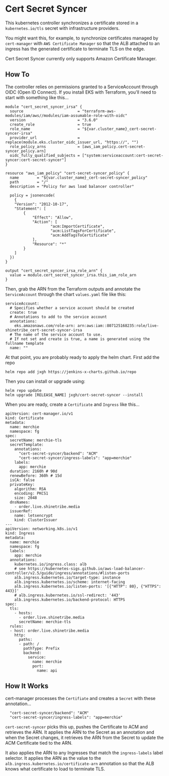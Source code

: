 Cert Secret Syncer
==================
This kubernetes controller synchronizes a certificate stored in a `kubernetes.io/tls` secret with infrastructure providers.

You might want this, for example, to synchronize certificates managed by `cert-manager` with `AWS Certificate Manager` so that the ALB attached to an ingress has the generated certificate to terminate TLS on the edge.

Cert Secret Syncer currently only supports Amazon Certificate Manager.


How To
------
The controller relies on permissions granted to a ServiceAccount through OIDC (Open ID Connect). If you install EKS with Terraform, you'll need to start with something like this...

```
module "cert_secret_syncer_irsa" {
  source                        = "terraform-aws-modules/iam/aws//modules/iam-assumable-role-with-oidc"
  version                       = "3.6.0"
  create_role                   = true
  role_name                     = "${var.cluster_name}_cert-secret-syncer-irsa"
  provider_url                  = replace(module.eks.cluster_oidc_issuer_url, "https://", "")
  role_policy_arns              = [aws_iam_policy.cert-secret-syncer_policy.arn]
  oidc_fully_qualified_subjects = ["system:serviceaccount:cert-secret-syncer:cert-secret-syncer"]
}

resource "aws_iam_policy" "cert-secret-syncer_policy" {
  name        = "${var.cluster_name}_cert-secret-syncer_policy"
  path        = "/"
  description = "Policy for aws load balancer controller"

  policy = jsonencode(
    {
    "Version": "2012-10-17",
    "Statement": [
        {
            "Effect": "Allow",
            "Action": [
                    "acm:ImportCertificate",
                    "acm:ListTagsForCertificate",
                    "acm:AddTagsToCertificate"
            ],
            "Resource": "*"
        }
    ]
  })
}

output "cert_secret_syncer_irsa_role_arn" {
  value = module.cert_secret_syncer_irsa.this_iam_role_arn
}
```

Then, grab the ARN from the Terraform outputs and annotate the `ServiceAccount` through the chart `values.yaml` file like this:

```
serviceAccount:
  # Specifies whether a service account should be created
  create: true
  # Annotations to add to the service account
  annotations:
    eks.amazonaws.com/role-arn: arn:aws:iam::807125168235:role/live-shinetribe_cert-secret-syncer-irsa
  # The name of the service account to use.
  # If not set and create is true, a name is generated using the fullname template
  name: ""
```

At that point, you are probably ready to apply the helm chart. First add the repo

```
helm repo add jxgh https://jenkins-x-charts.github.io/repo
```

Then you can install or upgrade using:

```
helm repo update
helm upgrade [RELEASE_NAME] jxgh/cert-secret-syncer --install
```

When you are ready, create a `Certificate` and `Ingress` like this...

```
apiVersion: cert-manager.io/v1
kind: Certificate
metadata:
  name: merchie
  namespace: fg
spec:
  secretName: merchie-tls
  secretTemplate:
    annotations:
      "cert-secret-syncer/backend": "ACM"
      "cert-secret-syncer/ingress-labels": "app=merchie"
    labels:
      app: merchie
  duration: 2160h # 90d
  renewBefore: 360h # 15d
  isCA: false
  privateKey:
    algorithm: RSA
    encoding: PKCS1
    size: 2048
  dnsNames:
    - order.live.shinetribe.media
  issuerRef:
    name: letsencrypt
    kind: ClusterIssuer
---
apiVersion: networking.k8s.io/v1
kind: Ingress
metadata:
  name: merchie
  namespace: fg
  labels:
    app: merchie
  annotations:
    kubernetes.io/ingress.class: alb
    # see https://kubernetes-sigs.github.io/aws-load-balancer-controller/v2.5/guide/ingress/annotations/#listen-ports
    alb.ingress.kubernetes.io/target-type: instance
    alb.ingress.kubernetes.io/scheme: internet-facing
    alb.ingress.kubernetes.io/listen-ports: '[{"HTTP": 80}, {"HTTPS": 443}]'
    # alb.ingress.kubernetes.io/ssl-redirect: '443'
    alb.ingress.kubernetes.io/backend-protocol: HTTPS
spec:
  tls:
    - hosts:
      - order.live.shinetribe.media
      secretName: merchie-tls
  rules:
  - host: order.live.shinetribe.media
    http:
      paths:
      - path: /
        pathType: Prefix
        backend:
          service:
            name: merchie
            port:
              name: api
```

How It Works
------------
cert-manager processes the `Certifiate` and creates a `Secret` with these annotation...

```
  "cert-secret-syncer/backend": "ACM"
  "cert-secret-syncer/ingress-labels": "app=merchie"
```

`cert-secret-syncer` picks this up, pushes the Certificate to ACM and retrieves the ARN. It applies the ARN to the Secret as an annotation and when the Secret changes, it retrieves the ARN from the Secret to update the ACM Certificate tied to the ARN.

It also applies the ARN to any Ingresses that match the `ingress-labels` label selector. It applies the ARN as the value to the `alb.ingress.kubernetes.io/certificate-arn` annotation so that the ALB knows what certificate to load to terminate TLS.

